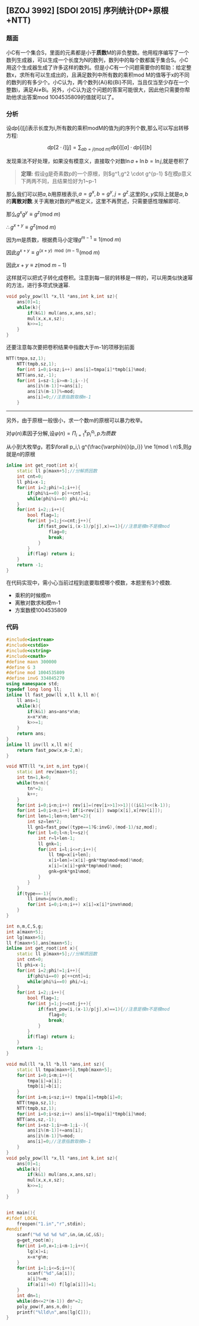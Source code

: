 ## [BZOJ 3992] [SDOI 2015] 序列统计(DP+原根+NTT)

### 题面

 小C有一个集合S，里面的元素都是小于**质数**M的非负整数。他用程序编写了一个数列生成器，可以生成一个长度为N的数列，数列中的每个数都属于集合S。小C用这个生成器生成了许多这样的数列。但是小C有一个问题需要你的帮助：给定整数x，求所有可以生成出的，且满足数列中所有数的乘积mod M的值等于x的不同的数列的有多少个。小C认为，两个数列{Ai}和{Bi}不同，当且仅当至少存在一个整数i，满足Ai≠Bi。另外，小C认为这个问题的答案可能很大，因此他只需要你帮助他求出答案mod 1004535809的值就可以了。

### 分析

设$dp[i][j]$表示长度为i,所有数的乘积modM的值为j的序列个数,那么可以写出转移方程:

$$dp[2 \cdot i][j]=\sum_{ab=j(\mathrm{mod}\ m)} dp[i][a] \cdot dp[i][b]$$

发现乘法不好处理，如果没有模意义，直接取个对数$\ln a+ \ln b =\ln j$,就是卷积了

> **定理:** 假设g是奇素数p的一个原根，则$g^1,g^2 \cdot g^{p-1} $在模p意义下两两不同，且结果恰好为1~p-1 

那么我们可以把$a,b$用原根表示,$a=g^x,b=g^y,j=g^z$.这里的$x,y$实际上就是$a,b$的**离散对数**.关于离散对数的严格定义，这里不再赘述，只需要感性理解即可.

那么$g^x g^y \equiv g^z (\mathrm{mod}\ m)$

$\therefore g^{x+y} \equiv g^z (\mathrm{mod}\ m)$

因为$m$是质数，根据费马小定理$g^{m-1} \equiv 1 (\mathrm{mod}\ m)$

因此$g^{x+y} \equiv g^{(x+y) \mod (m-1)} (\mathrm{mod}\ m)$

因此$x+y \equiv z (\mathrm{mod}\ m-1)$

这样就可以把式子转化成卷积。注意到每一层的转移是一样的，可以用类似快速幂的方法，进行多项式快速幂.

```cpp
void poly_pow(ll *x,ll *ans,int k,int sz){
	ans[0]=1;
	while(k){
		if(k&1) mul(ans,x,ans,sz);
		mul(x,x,x,sz);
		k>>=1;
 	}
}
```



还要注意每次要把卷积结果中指数大于m-1的项移到前面

```cpp
NTT(tmpa,sz,1);
	NTT(tmpb,sz,1);
	for(int i=0;i<sz;i++) ans[i]=tmpa[i]*tmpb[i]%mod;
	NTT(ans,sz,-1);
	for(int i=sz-1;i>=m-1;i--){
		ans[i%(m-1)]+=ans[i];
		ans[i%(m-1)]%=mod;
		ans[i]=0;//注意指数取模m-1 
	}
```

-----

另外，由于原根一般很小，求一个数m的原根可以暴力枚举。

对$\varphi(n)$素因子分解,设$\varphi(n)=\Pi_{i=1}^{k}{p_i}^{a_i}, p为质数$

从小到大枚举$g$，若$\forall p_i,\ g^{\frac{\varphi(n)}{p_i}} \ne 1(mod \ n)$,则$g$就是$n$的原根

```cpp
inline int get_root(int x){
	static ll p[maxn+5];//分解质因数
	int cnt=0; 
	ll phi=x-1;
	for(int i=2;phi!=1;i++){
		if(phi%i==0) p[++cnt]=i;
		while(phi%i==0) phi/=i;
	}
	for(int i=2;;i++){
		bool flag=1;
		for(int j=1;j<=cnt;j++){
			if(fast_pow(i,(x-1)/p[j],x)==1){//注意是模m不是模mod 
				flag=0;
				break; 
			}	 
		}
		if(flag) return i;
	}
	return -1;
}
```

在代码实现中，需小心当前过程到底要取模哪个模数，本题里有3个模数.

- 乘积的时候模m
- 离散对数求和模m-1
- 方案数模1004535809

### 代码

```cpp
#include<iostream>
#include<cstdio>
#include<cstring>
#include<cmath> 
#define maxn 300000
#define G 3
#define mod 1004535809
#define invG 334845270
using namespace std;
typedef long long ll;
inline ll fast_pow(ll x,ll k,ll m){
	ll ans=1;
	while(k){
		if(k&1) ans=ans*x%m;
		x=x*x%m;
		k>>=1;
	}
	return ans;
}
inline ll inv(ll x,ll m){
	return fast_pow(x,m-2,m); 
}

void NTT(ll *x,int n,int type){
	static int rev[maxn+5];
	int tn=1,k=0;
	while(tn<n){
		tn*=2;
		k++; 
	}
	for(int i=0;i<n;i++) rev[i]=(rev[i>>1]>>1)|((i&1)<<(k-1));
	for(int i=0;i<n;i++) if(i<rev[i]) swap(x[i],x[rev[i]]); 
	for(int len=1;len<n;len*=2){
		int sz=len*2;
		ll gn1=fast_pow((type==1?G:invG),(mod-1)/sz,mod);
		for(int l=0;l<n;l+=sz){
			int r=l+len-1;
			ll gnk=1;
			for(int i=l;i<=r;i++){
				ll tmp=x[i+len];
				x[i+len]=(x[i]-gnk*tmp%mod+mod)%mod;
				x[i]=(x[i]+gnk*tmp%mod)%mod;
				gnk=gnk*gn1%mod; 
			}
		}
	} 
	if(type==-1){
		ll invn=inv(n,mod);
		for(int i=0;i<n;i++) x[i]=x[i]*invn%mod; 
	}
} 

int n,m,C,S,g;
int a[maxn+5];
int lg[maxn+5];
ll f[maxn+5],ans[maxn+5];
inline int get_root(int x){
	static ll p[maxn+5];//分解质因数
	int cnt=0; 
	ll phi=x-1;
	for(int i=2;phi!=1;i++){
		if(phi%i==0) p[++cnt]=i;
		while(phi%i==0) phi/=i;
	}
	for(int i=2;;i++){
		bool flag=1;
		for(int j=1;j<=cnt;j++){
			if(fast_pow(i,(x-1)/p[j],x)==1){//注意是模m不是模mod 
				flag=0;
				break; 
			}	 
		}
		if(flag) return i;
	}
	return -1;
}

void mul(ll *a,ll *b,ll *ans,int sz){
	static ll tmpa[maxn+5],tmpb[maxn+5];
	for(int i=0;i<m;i++){
		tmpa[i]=a[i];
		tmpb[i]=b[i];
	}
	for(int i=m;i<sz;i++) tmpa[i]=tmpb[i]=0;
	NTT(tmpa,sz,1);
	NTT(tmpb,sz,1);
	for(int i=0;i<sz;i++) ans[i]=tmpa[i]*tmpb[i]%mod;
	NTT(ans,sz,-1);
	for(int i=sz-1;i>=m-1;i--){
		ans[i%(m-1)]+=ans[i];
		ans[i%(m-1)]%=mod;
		ans[i]=0;//注意指数取模m-1 
	}
}
void poly_pow(ll *x,ll *ans,int k,int sz){
	ans[0]=1;
	while(k){
		if(k&1) mul(ans,x,ans,sz);
		mul(x,x,x,sz);
		k>>=1;
 	}
}


int main(){
#ifdef LOCAL
	freopen("1.in","r",stdin); 
#endif
	scanf("%d %d %d %d",&n,&m,&C,&S);
	g=get_root(m);
	for(int i=0,x=1;i<m-1;i++){
		lg[x]=i;
		x=x*g%m;
	}
	for(int i=1;i<=S;i++){
		scanf("%d",&a[i]);
		a[i]%=m;
		if(a[i]!=0) f[lg[a[i]]]=1;
	}
	int dn=1;
	while(dn<=2*(m-1)) dn*=2;
	poly_pow(f,ans,n,dn);
	printf("%lld\n",ans[lg[C]]); 
}
```

